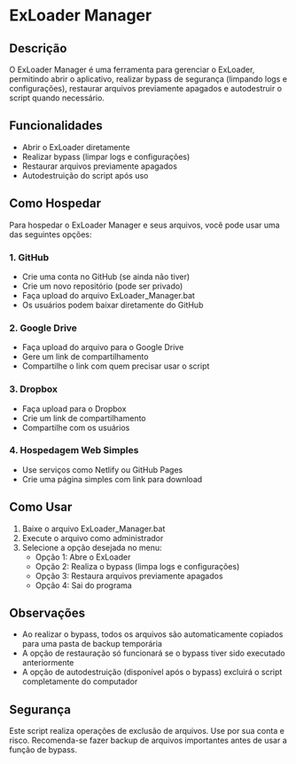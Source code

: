 # ExLoader Manager

## Descrição
O ExLoader Manager é uma ferramenta para gerenciar o ExLoader, permitindo abrir o aplicativo, realizar bypass de segurança (limpando logs e configurações), restaurar arquivos previamente apagados e autodestruir o script quando necessário.

## Funcionalidades
- Abrir o ExLoader diretamente
- Realizar bypass (limpar logs e configurações)
- Restaurar arquivos previamente apagados
- Autodestruição do script após uso

## Como Hospedar

Para hospedar o ExLoader Manager e seus arquivos, você pode usar uma das seguintes opções:

### 1. GitHub
- Crie uma conta no GitHub (se ainda não tiver)
- Crie um novo repositório (pode ser privado)
- Faça upload do arquivo ExLoader_Manager.bat
- Os usuários podem baixar diretamente do GitHub

### 2. Google Drive
- Faça upload do arquivo para o Google Drive
- Gere um link de compartilhamento
- Compartilhe o link com quem precisar usar o script

### 3. Dropbox
- Faça upload para o Dropbox
- Crie um link de compartilhamento
- Compartilhe com os usuários

### 4. Hospedagem Web Simples
- Use serviços como Netlify ou GitHub Pages
- Crie uma página simples com link para download

## Como Usar

1. Baixe o arquivo ExLoader_Manager.bat
2. Execute o arquivo como administrador
3. Selecione a opção desejada no menu:
   - Opção 1: Abre o ExLoader
   - Opção 2: Realiza o bypass (limpa logs e configurações)
   - Opção 3: Restaura arquivos previamente apagados
   - Opção 4: Sai do programa

## Observações

- Ao realizar o bypass, todos os arquivos são automaticamente copiados para uma pasta de backup temporária
- A opção de restauração só funcionará se o bypass tiver sido executado anteriormente
- A opção de autodestruição (disponível após o bypass) excluirá o script completamente do computador

## Segurança

Este script realiza operações de exclusão de arquivos. Use por sua conta e risco. Recomenda-se fazer backup de arquivos importantes antes de usar a função de bypass.